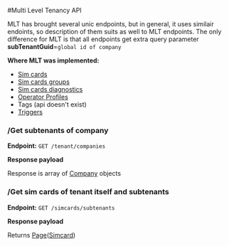 #Multi Level Tenancy API

MLT has brought several unic endpoints, but in general, it uses similair endoints, so description of them suits as well to MLT endpoints. The only difference for MLT is that all endpoints get extra query parameter **subTenantGuid**=`global id of company`

**Where MLT was implemented:**

* [Sim cards](/api/simcards-api/)
* [Sim cards groups](/api/simcard-groups/)
* [Sim cards diagnostics](/api/sim-card-diagnostics/)
* [Operator Profiles](/api/operator-profiles/)
* Tags (api doesn't exist)
* [Triggers]()


### /Get subtenants of company

**Endpoint:** `GET /tenant/companies`

**Response payload**

Response is array of [Company](/docs/general-information/data-types#company) objects


### /Get sim cards of tenant itself and subtenants 

**Endpoint:** `GET /simcards/subtenants`

**Response payload**

Returns [Page](/general-information/data-types/#Page(Type))([Simcard](/general-information/data-types/#SimCard))


